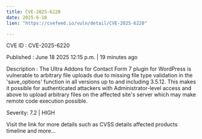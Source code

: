 ```yaml
---
title: CVE-2025-6220
date: 2025-6-18
lien: "https://cvefeed.io/vuln/detail/CVE-2025-6220"

---
```


CVE ID : CVE-2025-6220

Published :  June 18
2025
12:15 p.m. | 19 minutes ago

Description : The Ultra Addons for Contact Form 7 plugin for WordPress is vulnerable to arbitrary file uploads due to missing file type validation in the 'save_options' function in all versions up to
and including
3.5.12. This makes it possible for authenticated attackers
with Administrator-level access and above
to upload arbitrary files on the affected site's server which may make remote code execution possible.

Severity: 7.2 | HIGH

Visit the link for more details
such as CVSS details
affected products
timeline
and more...
